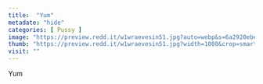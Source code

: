 ```yaml
---
title:  "Yum"
metadate: "hide"
categories: [ Pussy ]
image: "https://preview.redd.it/w1wraevesin51.jpg?auto=webp&s=6a2920ebe2ae43553c223c1ed5b39454339520da"
thumb: "https://preview.redd.it/w1wraevesin51.jpg?width=1080&crop=smart&auto=webp&s=399f8256a38b52bd8137227becb227b13c6f5566"
visit: ""
---
```

Yum
